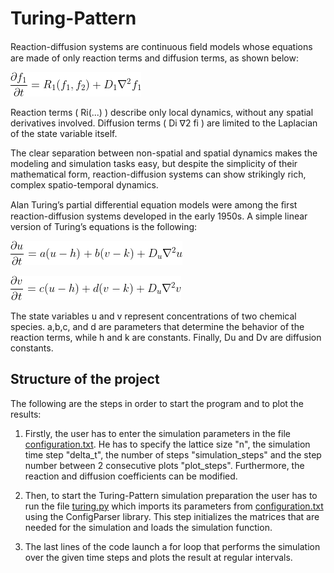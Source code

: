 # Turing-Pattern

Reaction-diffusion systems are continuous ﬁeld models whose equations are made of only reaction terms and diffusion terms, as shown below:

![alt text](https://github.com/iucimea/Turing-Pattern/blob/main/Images/CodeCogsEqn.gif)


Reaction terms ( Ri(...) ) describe only local dynamics, without any spatial derivatives involved. 
Diffusion terms ( Di ∇2 fi ) are limited to the Laplacian of the state variable itself. 


The clear separation between non-spatial and spatial dynamics makes the modeling and simulation tasks easy, 
but despite the simplicity of their mathematical form, reaction-diffusion systems can show strikingly rich, 
complex spatio-temporal dynamics. 

Alan Turing’s partial differential equation models were among the ﬁrst reaction-diffusion systems developed in the early 1950s. 
A simple linear version of Turing’s equations is the following:

![alt text](https://github.com/iucimea/Turing-Pattern/blob/main/Images/CodeCogsEqn%20(1).gif)

![alt text](https://github.com/iucimea/Turing-Pattern/blob/main/Images/CodeCogsEqn%20(2).gif)

The state variables  u  and  v  represent concentrations of two chemical species.
a,b,c,  and  d  are parameters that determine the behavior of the reaction terms, while  h  and  k  are constants. 
Finally,  Du  and  Dv  are diffusion constants.

## Structure of the project
The following are the steps in order to start the program and to plot the results:

1) Firstly, the user has to enter the simulation parameters in the file [configuration.txt](https://github.com/iucimea/Turing-Pattern/blob/main/configuration.txt).
He has to specify the lattice size "n", the simulation time step "delta_t", the number of steps "simulation_steps" and the step number between 2 consecutive plots "plot_steps".
Furthermore, the reaction and diffusion coefficients can be modified.

2) Then, to start the Turing-Pattern simulation preparation the user has to run the file [turing.py](https://github.com/iucimea/Turing-Pattern/blob/main/turing.py) which imports its parameters from [configuration.txt](https://github.com/iucimea/Turing-Pattern/blob/main/configuration.txt) using the ConfigParser library.
This step initializes the matrices that are needed for the simulation and loads the simulation function.

3) The last lines of the code launch a for loop that performs the simulation over the given time steps and plots the result at regular intervals.
